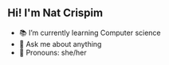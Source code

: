 ## Hi! I'm Nat Crispim


- 📚 I’m currently learning Computer science
- 💬 Ask me about anything
- 🦋 Pronouns: she/her

